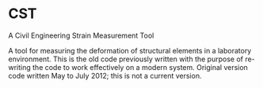 # CST
A Civil Engineering Strain Measurement Tool

A tool for measuring the deformation of structural elements in a laboratory environment. This is the old code previously written with the purpose of re-writing the code to work effectively on a modern system. Original version code written May to July 2012; this is not a current version.
